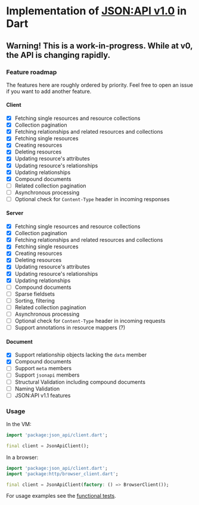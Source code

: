 # Implementation of [JSON:API v1.0](http://jsonapi.org) in Dart

## Warning! This is a work-in-progress. While at v0, the API is changing rapidly.

### Feature roadmap
The features here are roughly ordered by priority. Feel free to open an issue if you want to add another feature.

#### Client
- [x] Fetching single resources and resource collections
- [x] Collection pagination
- [x] Fetching relationships and related resources and collections
- [x] Fetching single resources
- [x] Creating resources
- [x] Deleting resources
- [x] Updating resource's attributes
- [x] Updating resource's relationships
- [x] Updating relationships
- [x] Compound documents
- [ ] Related collection pagination
- [ ] Asynchronous processing 
- [ ] Optional check for `Content-Type` header in incoming responses 

#### Server
- [x] Fetching single resources and resource collections
- [x] Collection pagination
- [x] Fetching relationships and related resources and collections
- [x] Fetching single resources
- [x] Creating resources
- [x] Deleting resources
- [x] Updating resource's attributes
- [x] Updating resource's relationships
- [x] Updating relationships
- [ ] Compound documents
- [ ] Sparse fieldsets 
- [ ] Sorting, filtering
- [ ] Related collection pagination
- [ ] Asynchronous processing 
- [ ] Optional check for `Content-Type` header in incoming requests 
- [ ] Support annotations in resource mappers (?) 

#### Document
- [x] Support relationship objects lacking the `data` member
- [x] Compound documents
- [ ] Support `meta` members
- [ ] Support `jsonapi` members
- [ ] Structural Validation including compound documents
- [ ] Naming Validation
- [ ] JSON:API v1.1 features

### Usage
In the VM:
```dart
import 'package:json_api/client.dart';

final client = JsonApiClient();
```

In a browser:
```dart
import 'package:json_api/client.dart';
import 'package:http/browser_client.dart';

final client = JsonApiClient(factory: () => BrowserClient());
```

For usage examples see the [functional tests](https://github.com/f3ath/json-api-dart/tree/master/test/functional).